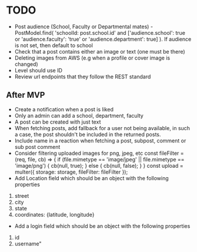 # TODO

- Post audience (School, Faculty or Departmental mates) - PostModel.find(
  'schoolId: post.school.id' and ['audience.school': true or 'audience.faculty': 'true' or 'audience.department': true]
  ). If audience is not set, then default to school
- Check that a post contains either an image or text (one must be there)
- Deleting images from AWS (e.g when a profile or cover image is changed)
- Level should use ID
- Review url endpoints that they follow the REST standard


## After MVP

- Create a notification when a post is liked
- Only an admin can add a school, department, faculty
- A post can be created with just text
- When fetching posts, add fallback for a user not being available,
  in such a case, the post shouldn't be included in the returned posts.
- Include name in a reaction when fetching a post, subpost, comment or sub post comment
- Consider filtering uploaded images for png, jpeg, etc
  const fileFilter = (req, file, cb) => {
    if (file.mimetype == 'image/jpeg' || file.mimetype == 'image/png') {
        cb(null, true);
    } else {
        cb(null, false);
    }
}
const upload = multer({ storage: storage, fileFilter: fileFilter });
- Add Location field which should be an object with the following properties

1. street
2. city
3. state
4. coordinates: {latitude, longitude}

- Add a login field which should be an object with the following properties

1. id
2. username"
